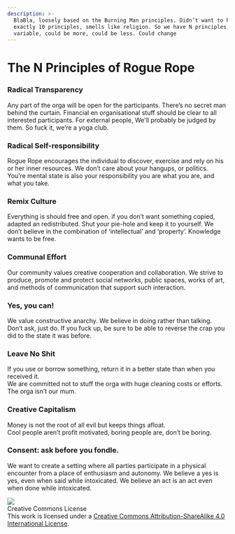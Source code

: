 ```yaml
---
description: >-
  BlaBla, loosely based on the Burning Man principles. Didn’t want to have
  exactly 10 principles, smells like religion. So we have N principles, N is
  variable, could be more, could be less. Could change
---
```


# The N Principles of Rogue Rope

### Radical Transparency <a id="Radical-Transparancy"></a>

Any part of the orga will be open for the participants. There’s no secret man behind the curtain. Financial en organisational stuff should be clear to all interested participants. For external people, We'll probably be judged by them. So fuck it, we’re a yoga club.

### Radical Self-responsibility <a id="Radical-Self-responsibility"></a>

Rogue Rope encourages the individual to discover, exercise and rely on his or her inner resources. We don’t care about your hangups, or politics.  
You’re mental state is also your responsibility you are what you are, and what you take.

### Remix Culture <a id="Remix-Culture"></a>

Everything is should free and open. if you don’t want something copied, adapted an redistributed. Shut your pie-hole and keep it to yourself. We don’t believe in the combination of ‘intellectual’ and ‘property’. Knowledge wants to be free.

### Communal Effort <a id="Communal-Effort"></a>

Our community values creative cooperation and collaboration. We strive to produce, promote and protect social networks, public spaces, works of art, and methods of communication that support such interaction.

### Yes, you can! <a id="Yes-you-can"></a>

We value constructive anarchy. We believe in doing rather than talking. Don’t ask, just do. If you fuck up, be sure to be able to reverse the crap you did to the state it was before.

### Leave No Shit <a id="Leave-No-Shit"></a>

If you use or borrow something, return it in a better state than when you received it.  
We are committed not to stuff the orga with huge cleaning costs or efforts. The orga isn’t our mum.

### Creative Capitalism <a id="Creative-Capitalism"></a>

Money is not the root of all evil but keeps things afloat.   
Cool people aren’t profit motivated, boring people are, don’t be boring.

### Consent: ask before you fondle. <a id="Consent-ask-before-you-fondle"></a>

We want to create a setting where all parties participate in a physical encounter from a place of enthusiasm and autonomy. We believe a yes is yes, even when said while intoxicated. We believe an act is an act even when done while intoxicated.

![](https://i.imgur.com/WOlaU4c.png)  
Creative Commons License  
This work is licensed under a [Creative Commons Attribution-ShareAlike 4.0 International License](https://creativecommons.org/licenses/by-sa/4.0/).


